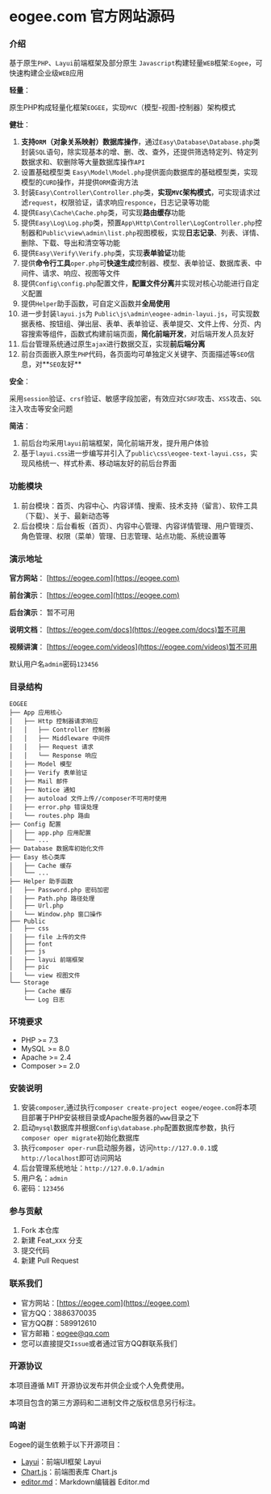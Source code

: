 # eogee.com 官方网站源码

### 介绍

基于原生`PHP`、`Layui`前端框架及部分原生 `Javascript`构建轻量`WEB`框架:`Eogee`，可快速构建企业级`WEB`应用

**轻量**：

原生PHP构成轻量化框架`EOGEE`，实现`MVC`（模型-视图-控制器）架构模式

**健壮**：

1. **支持`ORM`（对象关系映射）数据库操作**，通过`Easy\Database\Database.php`类封装`SQL`语句，除实现基本的增、删、改、查外，还提供筛选特定列、特定列数据求和、软删除等大量数据库操作`API`
2. 设置基础模型类 `Easy\Model\Model.php`提供面向数据库的基础模型类，实现模型的`CURD`操作，并提供`ORM`查询方法
3. 封装`Easy\Controller\Controller.php`类，**实现`MVC`架构模式**，可实现请求过滤`request`，权限验证，请求响应`responce`，日志记录等功能
4. 提供`Easy\Cache\Cache.php`类，可实现**路由缓存**功能
5. 提供`Easy\Log\Log.php`类，预置`App\Http\Controller\LogController.php`控制器和`Public\view\admin\list.php`视图模板，实现**日志记录**、列表、详情、删除、下载、导出和清空等功能
6. 提供`Easy\Verify\Verify.php`类，实现**表单验证**功能
7. 提供**命令行工具**`oper.php`可**快速生成**控制器、模型、表单验证、数据库表、中间件、请求、响应、视图等文件
8. 提供`Config\config.php`配置文件，**配置文件分离**并实现对核心功能进行自定义配置
9. 提供`Helper`助手函数，可自定义函数并**全局使用**
10. 进一步封装`layui.js`为 `Public\js\admin\eogee-admin-layui.js`，可实现数据表格、按钮组、弹出层、表单、表单验证、表单提交、文件上传、分页、内容搜索等组件，函数式构建前端页面，**简化前端开发**，对后端开发人员友好
11. 后台管理系统通过原生`ajax`进行数据交互，实现**前后端分离**
12. 前台页面嵌入原生`PHP`代码，各页面均可单独定义关键字、页面描述等`SEO`信息，对**`SEO`友好**

**安全**：

采用`session`验证、`crsf`验证、敏感字段加密，有效应对`CSRF`攻击、`XSS`攻击、`SQL`注入攻击等安全问题

**简洁**：

1. 前后台均采用`layui`前端框架，简化前端开发，提升用户体验
2. 基于`layui.css`进一步编写并引入了`public\css\eogee-text-layui.css`，实现风格统一、样式朴素、移动端友好的前后台界面

### 功能模块

1. 前台模块：首页、内容中心、内容详情、搜索、技术支持（留言）、软件工具（下载）、关于、最新动态等
2. 后台模块：后台看板（首页）、内容中心管理、内容详情管理、用户管理页、角色管理、权限（菜单）管理、日志管理、站点功能、系统设置等

### 演示地址

**官方网站**：
[https://eogee.com](https://eogee.com)

**前台演示**：
[https://eogee.com](https://eogee.com)

**后台演示**：
暂不可用

**说明文档**：
[https://eogee.com/docs](https://eogee.com/docs)暂不可用

**视频讲演**：
[https://eogee.com/videos](https://eogee.com/videos)暂不可用

默认用户名`admin`密码`123456`

### 目录结构

```
EOGEE
├── App 应用核心
│   ├── Http 控制器请求响应
│   │   ├── Controller 控制器
│   │   ├── Middleware 中间件
│   │   ├── Request 请求
│   │   └── Response 响应
│   ├── Model 模型
│   ├── Verify 表单验证
│   ├── Mail 邮件
│   ├── Notice 通知
│   ├── autoload 文件上传//composer不可用时使用
│   ├── error.php 错误处理
│   └── routes.php 路由
├── Config 配置
│   ├── app.php 应用配置
│   └── ...
├── Database 数据库初始化文件
├── Easy 核心类库
│   ├── Cache 缓存
│   └── ...
├── Helper 助手函数
│   ├── Password.php 密码加密
│   ├── Path.php 路径处理
│   ├── Url.php
│   └── Window.php 窗口操作
├── Public
│   ├── css
│   ├── file 上传的文件
│   ├── font
│   ├── js
│   ├── layui 前端框架
│   ├── pic
│   └── view 视图文件
└── Storage
    ├── Cache 缓存
    └── Log 日志
```
### 环境要求

- PHP >= 7.3
- MySQL >= 8.0
- Apache >= 2.4
- Composer >= 2.0

### 安装说明

1. 安装`composer`,通过执行`composer create-project eogee/eogee.com`将本项目部署于PHP安装根目录或Apache服务器的`www`目录之下
2. 启动`mysql`数据库并根据`Config\database.php`配置数据库参数，执行`composer oper migrate`初始化数据库
3. 执行`composer oper-run`启动服务器，访问`http://127.0.0.1`或`http://localhost`即可访问网站
4. 后台管理系统地址：`http://127.0.0.1/admin`
5. 用户名：`admin`
6. 密码：`123456`

### 参与贡献

1.  Fork 本仓库
2.  新建 Feat_xxx 分支
3.  提交代码
4.  新建 Pull Request

### 联系我们

- 官方网站：[https://eogee.com](https://eogee.com)
- 官方QQ：3886370035
- 官方QQ群：589912610
- 官方邮箱：eogee@qq.com
- 您可以直接提交`Issue`或者通过官方QQ群联系我们

### 开源协议

本项目遵循 MIT 开源协议发布并供企业或个人免费使用。

本项目包含的第三方源码和二进制文件之版权信息另行标注。

### 鸣谢

Eogee的诞生依赖于以下开源项目：

- [Layui](https://layui.dev/)：前端UI框架 Layui
- [Chart.js](https://www.chartjs.org/)：前端图表库 Chart.js
- [editor.md](https://pandao.github.io/editor.md/)：Markdown编辑器 Editor.md